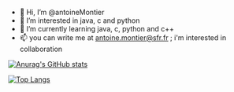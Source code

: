 - 👋 Hi, I’m @antoineMontier
- 👀 I’m interested in java, c and python
- 🌱 I’m currently learning java, c, python and c++
- 📫 you can write me at antoine.montier@sfr.fr ; i'm interested in collaboration

[![Anurag's GitHub stats](https://github-readme-stats.vercel.app/api?username=antoineMontier)](https://github.com/anuraghazra/github-readme-stats&show_icons=true&theme=tokyonight)

[![Top Langs](https://github-readme-stats.vercel.app/api/top-langs/?username=antoineMontier&langs_count=12)](https://github.com/anuraghazra/github-readme-stats)


<!---
antoineMontier/antoineMontier is a ✨ special ✨ repository because its `README.md` (this file) appears on your GitHub profile.
You can click the Preview link to take a look at your changes.
--->
